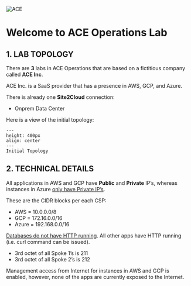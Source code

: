 ![ACE](../../docs/_logos/ace_operations_banner.png)
# Welcome to ACE Operations Lab

## 1. LAB TOPOLOGY
There are **3** labs in ACE Operations that are based on a fictitious company called **ACE Inc**.

ACE Inc. is a SaaS provider that has a presence in AWS, GCP, and Azure.

There is already one **Site2Cloud** connection:

- Onprem Data Center

Here is a view of the initial topology:

```{figure} ../../ace_ops/docs/images/topology-initial.png
---
height: 400px
align: center
---
Initial Topology
```

## 2. TECHNICAL DETAILS

All applications in AWS and GCP have **Public** and **Private** IP’s, whereas instances in Azure <ins>only have Private IP’s</ins>.

These are the CIDR blocks per each CSP:

- AWS = 10.0.0.0/8
- GCP = 172.16.0.0/16
- Azure = 192.168.0.0/16

<ins>Databases do not have HTTP running</ins>. All other apps have HTTP running (i.e. curl command can be issued).

- 3rd octet of all Spoke 1’s is 211
- 3rd octet of all Spoke 2’s is 212
  
Management access from Internet for instances in AWS and GCP is enabled, however, none of the apps are currently exposed to the Internet.

